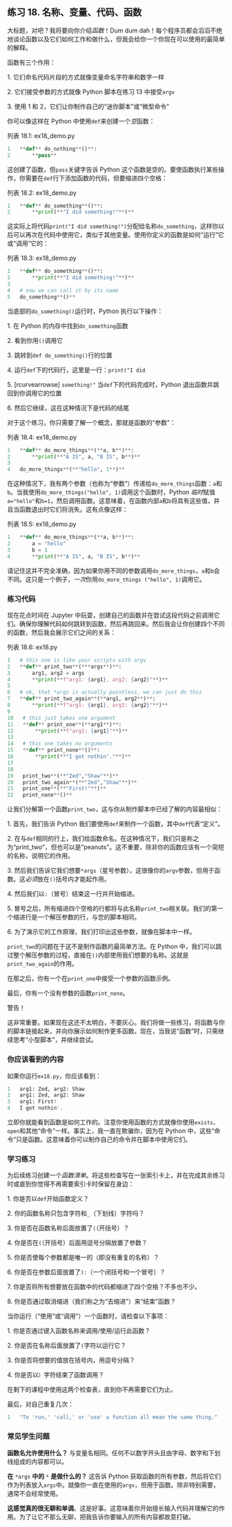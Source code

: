 ## 练习 18. 名称、变量、代码、函数

大标题，对吧？我将要向你介绍*函数*！Dum dum dah！每个程序员都会滔滔不绝地谈论函数以及它们如何工作和做什么，但我会给你一个你现在可以使用的最简单的解释。

函数有三个作用：

1\. 它们命名代码片段的方式就像变量命名字符串和数字一样

2\. 它们接受参数的方式就像 Python 脚本在练习 13 中接受`argv`

3\. 使用 1 和 2，它们让你制作自己的“迷你脚本”或“微型命令”

你可以像这样在 Python 中使用`def`来创建一个*空*函数：

列表 18.1: ex18_demo.py

```py
1   **def** do_nothing**()**:
2       **pass**
```

这创建了函数，但`pass`关键字告诉 Python 这个函数是空的。要使函数执行某些操作，你需要在`def`行下添加函数的代码，但要缩进四个空格：

列表 18.2: ex18_demo.py

```py
1   **def** do_something**()**:
2       **print(**"I did something!"**)**
```

这实际上将代码`print("I did something!")`分配给名称`do_something`，这样你以后可以再次在代码中使用它，类似于其他变量。使用你定义的函数是如何“运行”它或“调用”它的：

列表 18.3: ex18_demo.py

```py
1   **def** do_something**()**:
2       **print(**"I did something!"**)**
3
4   # now we can call it by its name
5   do_something**()**
```

当底部的`do_something()`运行时，Python 执行以下操作：

1\. 在 Python 的内存中找到`do_something`函数

2\. 看到你用`()`调用它

3\. 跳转到`def do_something()`行的位置

4\. 运行`def`下的代码行，这里是一行：`print("I did`

5\. [rcurvearrowse] `something!"` 当`def`下的代码完成时，Python 退出函数并跳回到你调用它的位置

6\. 然后它继续，这在这种情况下是代码的结尾

对于这个练习，你只需要了解一个概念，那就是函数的“参数”：

列表 18.4: ex18_demo.py

```py
1   **def** do_more_things**(**a, b**)**:
2       **print(**"A IS", a, "B IS", b**)**
3
4   do_more_things**(**"hello", 1**)**
```

在这种情况下，我有两个参数（也称为“参数”）传递给`do_more_things`函数：`a`和`b`。当我使用`do_more_things("hello", 1)`调用这个函数时，Python *临时*赋值`a="hello"`和`b=1`，然后调用函数。这意味着，在函数内部`a`和`b`将具有这些值，并且当函数退出时它们将消失。这有点像这样：

列表 18.5: ex18_demo.py

```py
1   **def** do_more_things**(**a, b**)**:
2       a = "hello"
3       b = 1
4       **print(**"A IS", a, "B IS", b**)**
```

请记住这并不完全准确，因为如果你用不同的参数调用`do_more_things`，`a`和`b`会不同。这只是一个例子，*一次*你用`do_more_things ("hello", 1)`调用它。

### 练习代码

现在花点时间在 Jupyter 中玩耍，创建自己的函数并在尝试这段代码之前调用它们。确保你理解代码如何跳转到函数，然后再跳回来。然后我会让你创建四个不同的函数，然后我会展示它们之间的关系：

列表 18.6: ex18.py

```py
1   # this one is like your scripts with argv
2   **def** print_two**(***args**)**:
3       arg1, arg2 = args
4       **print(**f"arg1: {arg1}, arg2: {arg2}"**)**
5
6   # ok, that *args is actually pointless, we can just do this
7   **def** print_two_again**(**arg1, arg2**)**:
8       **print(**f"arg1: {arg1}, arg2: {arg2}"**)**
9
10   # this just takes one argument
11   **def** print_one**(**arg1**)**:
12       **print(**f"arg1: {arg1}"**)**
13
14   # this one takes no arguments
15   **def** print_none**()**:
16       **print(**"I got nothin'."**)**
17
18
19   print_two**(**"Zed","Shaw"**)**
20   print_two_again**(**"Zed","Shaw"**)**
21   print_one**(**"First!"**)**
22   print_none**()**
```

让我们分解第一个函数`print_two`，这与你从制作脚本中已经了解的内容最相似：

1\. 首先，我们告诉 Python 我们要使用`def`来制作一个函数，其中`def`代表“定义”。

2\. 在与`def`相同的行上，我们给函数命名。在这种情况下，我们只是称之为“print_two”，但也可以是“peanuts”。这不重要，除非你的函数应该有一个简短的名称，说明它的作用。

3\. 然后我们告诉它我们想要`*args`（星号参数），这很像你的`argv`参数，但用于函数。这*必须*放在`()`括号内才能起作用。

4\. 然后我们以`:`（冒号）结束这一行并开始缩进。

5\. 冒号之后，所有缩进四个空格的行都将与此名称`print_two`相关联。我们的第一个缩进行是一个解压参数的行，与您的脚本相同。

6\. 为了演示它的工作原理，我们打印出这些参数，就像在脚本中一样。

`print_two`的问题在于这不是制作函数的最简单方法。在 Python 中，我们可以跳过整个解压参数的过程，直接在`()`内部使用我们想要的名称。这就是`print_two_again`的作用。

在那之后，你有一个在`print_one`中接受一个参数的函数示例。

最后，你有一个没有参数的函数`print_none`。

警告！

这非常重要。如果现在这还不太明白，不要灰心。我们将做一些练习，将函数与你的脚本链接起来，并向你展示如何制作更多函数。现在，当我说“函数”时，只需继续思考“小型脚本”，并继续尝试。

### 你应该看到的内容

如果你运行`ex18.py`，你应该看到：

```py
1   arg1: Zed, arg2: Shaw
2   arg1: Zed, arg2: Shaw
3   arg1: First!
4   I got nothin'.
```

立即你就能看到函数是如何工作的。注意你使用函数的方式就像你使用`exists`、`open`和其他“命令”一样。事实上，我一直在欺骗你，因为在 Python 中，这些“命令”只是函数。这意味着你可以制作自己的命令并在脚本中使用它们。

### 学习练习

为后续练习创建一个*函数清单*。将这些检查写在一张索引卡上，并在完成其余练习时或直到你觉得不再需要索引卡时保留在身边：

1\. 你是否以`def`开始函数定义？

2\. 你的函数名称只包含字符和`_`（下划线）字符吗？

3\. 你是否在函数名称后面放置了`(`（开括号）？

4\. 你是否在`(`（开括号）后面用逗号分隔放置了参数？

5\. 你是否使每个参数都是唯一的（即没有重复的名称）？

6\. 你是否在参数后面放置了`):`（一个闭括号和一个冒号）？

7\. 你是否将所有想要放在函数中的代码都缩进了四个空格？不多也不少。

8\. 你是否通过取消缩进（我们称之为“去缩进”）来“结束”函数？

当你运行（“使用”或“调用”）一个函数时，请检查以下事项：

1\. 你是否通过键入函数名称来调用/使用/运行此函数？

2\. 你是否在名称后面放置了`(`字符以运行它？

3\. 你是否将想要的值放在括号内，用逗号分隔？

4\. 你是否以`）`字符结束了函数调用？

在剩下的课程中使用这两个检查表，直到你不再需要它们为止。

最后，对自己重复几次：

```py
1   "To 'run,' 'call,' or 'use' a function all mean the same thing."
```

### 常见学生问题

**函数名允许使用什么？** 与变量名相同。任何不以数字开头且由字母、数字和下划线组成的内容都可以。

**在** `*args` **中的** `*` **是做什么的？** 这告诉 Python 获取函数的所有参数，然后将它们作为列表放入`args`中。就像你一直在使用的`argv`，但用于函数。除非特别需要，通常不会经常使用。

**这感觉真的很无聊和单调**。这是好事。这意味着你开始擅长输入代码并理解它的作用。为了让它不那么无聊，把我告诉你要输入的所有内容都故意打破。
